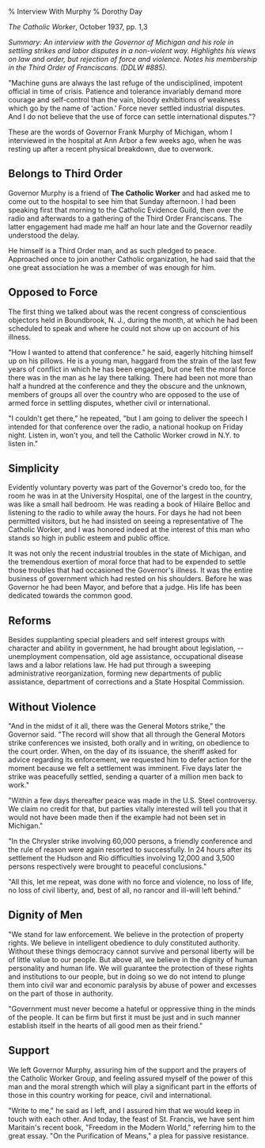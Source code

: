 % Interview With Murphy
% Dorothy Day

*The Catholic Worker*, October 1937, pp. 1,3

*Summary: An interview with the Governor of Michigan and his role in
settling strikes and labor disputes in a non-violent way. Highlights his
views on law and order, but rejection of force and violence. Notes his
membership in the Third Order of Franciscans. (DDLW \#885).*

"Machine guns are always the last refuge of the undisciplined,
impotent official in time of crisis. Patience and tolerance invariably
demand more courage and self-control than the vain, bloody exhibitions
of weakness which go by the name of 'action.' Force never settled
industrial disputes. And I do not believe that the use of force can
settle international disputes."?

These are the words of Governor Frank Murphy of Michigan, whom I
interviewed in the hospital at Ann Arbor a few weeks ago, when he was
resting up after a recent physical breakdown, due to overwork.

Belongs to Third Order
----------------------

Governor Murphy is a friend of **The Catholic Worker** and had asked me
to come out to the hospital to see him that Sunday afternoon. I had been
speaking first that morning to the Catholic Evidence Guild, then over
the radio and afterwards to a gathering of the Third Order Franciscans.
The latter engagement had made me half an hour late and the Governor
readily understood the delay.

He himself is a Third Order man, and as such pledged to peace.
Approached once to join another Catholic organization, he had said that
the one great association he was a member of was enough for him.

Opposed to Force
----------------

The first thing we talked about was the recent congress of conscientious
objectors held in Boundbrook, N. J., during the month, at which he had
been scheduled to speak and where he could not show up on account of his
illness.

"How I wanted to attend that conference." he said, eagerly hitching
himself up on his pillows. He is a young man, haggard from the strain of
the last few years of conflict in which he has been engaged, but one
felt the moral force there was in the man as he lay there talking. There
had been not more than half a hundred at the conference and they the
obscure and the unknown, members of groups all over the country who are
opposed to the use of armed force in settling disputes, whether civil or
international.

"I couldn't get there," he repeated, "but I am going to deliver
the speech I intended for that conference over the radio, a national
hookup on Friday night. Listen in, won't you, and tell the Catholic
Worker crowd in N.Y. to listen in."

Simplicity
----------

Evidently voluntary poverty was part of the Governor's credo too, for
the room he was in at the University Hospital, one of the largest in the
country, was like a small hall bedroom. He was reading a book of Hilaire
Belloc and listening to the radio to while away the hours. For days he
had not been permitted visitors, but he had insisted on seeing a
representative of The Catholic Worker, and I was honored indeed at the
interest of this man who stands so high in public esteem and public
office.

It was not only the recent industrial troubles in the state of Michigan,
and the tremendous exertion of moral force that had to be expended to
settle those troubles that had occasioned the Governor's illness. It
was the entire business of government which had rested on his shoulders.
Before he was Governor he had been Mayor, and before that a judge. His
life has been dedicated towards the common good.

Reforms
-------

Besides supplanting special pleaders and self interest groups with
character and ability in government, he had brought about legislation,
--unemployment compensation, old age assistance, occupational disease
laws and a labor relations law. He had put through a sweeping
administrative reorganization, forming new departments of public
assistance, department of corrections and a State Hospital Commission.

Without Violence
----------------

"And in the midst of it all, there was the General Motors strike,"
the Governor said. "The record will show that all through the General
Motors strike conferences we insisted, both orally and in writing, on
obedience to the court order. When, on the day of its issuance, the
sheriff asked for advice regarding its enforcement, we requested him to
defer action for the moment because we felt a settlement was imminent.
Five days later the strike was peacefully settled, sending a quarter of
a million men back to work."

"Within a few days thereafter peace was made in the U.S. Steel
controversy. We claim no credit for that, but parties vitally interested
will tell you that it would not have been made then if the example had
not been set in Michigan."

"In the Chrysler strike involving 60,000 persons, a friendly
conference and the rule of reason were again resorted to successfully.
In 24 hours after its settlement the Hudson and Rio difficulties
involving 12,000 and 3,500 persons respectively were brought to peaceful
conclusions."

"All this, let me repeat, was done with no force and violence, no loss
of life, no loss of civil liberty, and, best of all, no rancor and
ill-will left behind."

Dignity of Men
--------------

"We stand for law enforcement. We believe in the protection of
property rights. We believe in intelligent obedience to duly constituted
authority. Without these things democracy cannot survive and personal
liberty will be of little value to our people. But above all, we believe
in the dignity of human personality and human life. We will guarantee
the protection of these rights and institutions to our people, but in
doing so we do not intend to plunge them into civil war and economic
paralysis by abuse of power and excesses on the part of those in
authority.

"Government must never become a hateful or oppressive thing in the
minds of the people. It can be firm but first it must be just and in
such manner establish itself in the hearts of all good men as their
friend."

Support
-------

We left Governor Murphy, assuring him of the support and the prayers of
the Catholic Worker Group, and feeling assured myself of the power of
this man and the moral strength which will play a significant part in
the efforts of those in this country working for peace, civil and
international.

"Write to me," he said as I left, and I assured him that we would
keep in touch with each other. And today, the feast of St. Francis, we
have sent him Maritain's recent book, "Freedom in the Modern
World," referring him to the great essay. "On the Purification of
Means," a plea for passive resistance.
